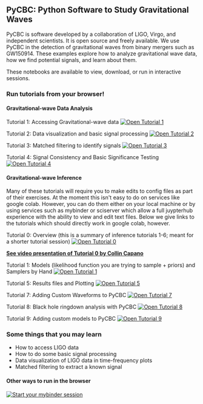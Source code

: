 ## PyCBC: Python Software to Study Gravitational Waves ##
PyCBC is software developed by a collaboration of LIGO, Virgo, and independent scientists. It is open source and freely available. We use PyCBC in the detection of gravitational waves from binary mergers such as GW150914. These examples explore how to analyze gravitational wave data, how we find potential signals, and learn about them.

These notebooks are available to view, download, or run in interactive sessions.

### Run tutorials from your browser! ###

#### Gravitational-wave Data Analysis ####
Tutorial 1: Accessing Gravitational-wave data
[![Open Tutorial 1](https://colab.research.google.com/assets/colab-badge.svg)](https://colab.research.google.com/github/gwastro/pycbc-tutorials/blob/master/tutorial/1_CatalogData.ipynb)

Tutorial 2: Data visualization and basic signal processing
[![Open Tutorial 2](https://colab.research.google.com/assets/colab-badge.svg)](https://colab.research.google.com/github/gwastro/pycbc-tutorials/blob/master/tutorial/2_VisualizationSignalProcessing.ipynb)

Tutorial 3: Matched filtering to identify signals
[![Open Tutorial 3](https://colab.research.google.com/assets/colab-badge.svg)](https://colab.research.google.com/github/gwastro/pycbc-tutorials/blob/master/tutorial/3_WaveformMatchedFilter.ipynb)

Tutorial 4: Signal Consistency and Basic Significance Testing
[![Open Tutorial 4](https://colab.research.google.com/assets/colab-badge.svg)](https://colab.research.google.com/github/gwastro/pycbc-tutorials/blob/master/tutorial/4_ChisqSignificance.ipynb)

#### Gravitational-wave Inference ####
Many of these tutorials will require you to make edits to config files as part of their exercises. At the moment this isn't easy to 
do on services like google colab. However, you can do them either on your local machine or by using services such as mybinder or 
sciserver which allow a full juypterhub experience with the ability to view and edit text files. Below we give links to the
tutorials which should directly work in google colab, however.

Tutorial 0: Overview (this is a summary of inference tutorials 1-6; meant for a shorter tutorial session)
[![Open Tutorial 0](https://colab.research.google.com/assets/colab-badge.svg)](https://colab.research.google.com/github/gwastro/pycbc-tutorials/blob/master/tutorial/inference_0_Overview.ipynb)

[**See video presentation of Tutorial 0 by Collin Capano**](https://icerm.brown.edu/video_archive/?play=2407)

Tutorial 1: Models (likelihood function you are trying to sample + priors) and Samplers by Hand
[![Open Tutorial 1](https://colab.research.google.com/assets/colab-badge.svg)](https://colab.research.google.com/github/gwastro/pycbc-tutorials/blob/master/tutorial/inference_1_ModelsAndPEByHand.ipynb)

Tutorial 5: Results files and Plotting
[![Open Tutorial 5](https://colab.research.google.com/assets/colab-badge.svg)](https://colab.research.google.com/github/gwastro/pycbc-tutorials/blob/master/tutorial/inference_5_results_io/IntroToPyCBCInference.ipynb)


Tutorial 7: Adding Custom Waveforms to PyCBC
[![Open Tutorial 7](https://colab.research.google.com/assets/colab-badge.svg)](https://colab.research.google.com/github/gwastro/pycbc-tutorials/blob/master/tutorial/inference_7_AddingCustomWaveform.ipynb)

Tutorial 8: Black hole ringdown analysis with PyCBC
[![Open Tutorial 8](https://colab.research.google.com/assets/colab-badge.svg)](https://colab.research.google.com/github/gwastro/pycbc-tutorials/blob/master/tutorial/inference_8_BHRingdown.ipynb)

Tutorial 9: Adding custom models to PyCBC
[![Open Tutorial 9](https://colab.research.google.com/assets/colab-badge.svg)](https://colab.research.google.com/github/gwastro/pycbc-tutorials/blob/master/tutorial/inference_9_AddingCustomModels.ipynb)

### Some things that you may learn ###
 * How to access LIGO data
 * How to do some basic signal processing 
 * Data visualization of LIGO data in time-frequency plots
 * Matched filtering to extract a known signal


#### Other ways to run in the browser #### 
[![Start your mybinder session](http://mybinder.org/badge.svg)](https://mybinder.org/v2/gh/gwastro/PyCBC-Tutorials/master?filepath=index.ipynb)
